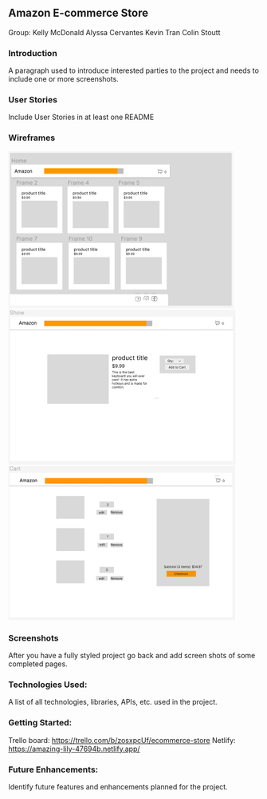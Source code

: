 ## Amazon E-commerce Store
Group:
Kelly McDonald
Alyssa Cervantes
Kevin Tran
Colin Stoutt

### Introduction
 A paragraph used to introduce interested parties to the project and needs to include one or more screenshots.

### User Stories
Include User Stories in at least one README


### Wireframes
![Alt text](Screen%20Shot%202023-01-20%20at%2011.43.14%20AM.png)
![Alt text](Screen%20Shot%202023-01-20%20at%2011.43.27%20AM.png)
![Alt text](Screen%20Shot%202023-01-20%20at%2011.43.37%20AM.png)

### Screenshots
After you have a fully styled project go back and add screen shots of some completed pages.

### Technologies Used: 
A list of all technologies, libraries, APIs, etc. used in the project.

### Getting Started: 

Trello board: https://trello.com/b/zosxpcUf/ecommerce-store
Netlify: https://amazing-lily-47694b.netlify.app/

### Future Enhancements:
Identify future features and enhancements planned for the project.


